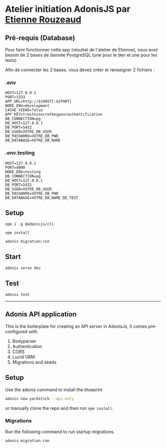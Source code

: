 # Atelier initiation AdonisJS par [Etienne Rouzeaud](https://medium.com/@etiennerouzeaud/)

## Pré-requis (Database)

Pour faire fonctionner cette app (résultat de l'atelier de Etienne), vous avez besoin de 2 bases de donnée PostgreSQL (une pour le dev et une pour les tests)

Afin de connecter les 2 bases, vous devez créer et renseigner 2 fichiers :

### .env

```shell
HOST=127.0.0.1
PORT=3333
APP_URL=http://${HOST}:${PORT}
NODE_ENV=development
CACHE_VIEWS=false
APP_KEY=trestessecretkeypourauthentification
DB_CONNECTION=pg
DB_HOST=127.0.0.1
DB_PORT=5432
DB_USER=VOTRE_DB_USER
DB_PASSWORD=VOTRE_DB_PWD
DB_DATABASE=VOTRE_DB_NAME
```

### .env.testing

```shell
HOST=127.0.0.1
PORT=4000
NODE_ENV=testing
DB_CONNECTION=pg
DB_HOST=127.0.0.1
DB_PORT=5432
DB_USER=VOTRE_DB_USER
DB_PASSWORD=VOTRE_DB_PWD
DB_DATABASE=VOTRE_DB_NAME_DE_TEST
```

## Setup

`npm i -g @adonisjs/cli`

`npm install`

`adonis migration:run`

## Start

`adonis serve dev`

## Test

`adonis test`

---

## Adonis API application

This is the boilerplate for creating an API server in AdonisJs, it comes pre-configured with.

1. Bodyparser
2. Authentication
3. CORS
4. Lucid ORM
5. Migrations and seeds

## Setup

Use the adonis command to install the blueprint

```bash
adonis new yardstick --api-only
```

or manually clone the repo and then run `npm install`.


### Migrations

Run the following command to run startup migrations.

```js
adonis migration:run
```
